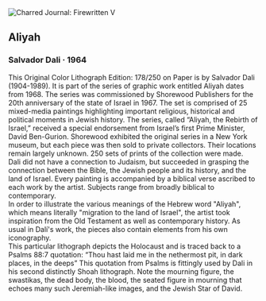 <div class="artwork-of-the-day">
  <div class="container">
    <div class="img-wrapper">
      <img
        src="https://uploads2.wikiart.org/00266/images/salvador-dali/salvador-dali-2.JPG!Large.JPG"
        alt="Charred Journal: Firewritten V" />
    </div>
    <div class="artwork-detail">
      <div class="artwork-origin"> 
        <h2 class="artwork-name">Aliyah</h2>
        <h3 class="artist">
          Salvador Dali
                    ·  1964
        </h3>
      </div>
      <p class="description">
        <span class="artwork-description-text ng-binding" ng-bind-html="viewModel.ArtworkOfTheDay.Description | unsafe">This Original Color Lithograph Edition: 178/250 on Paper is by Salvador Dali (1904-1989). It is part of the series of graphic work entitled Aliyah dates from 1968. The series was commissioned by Shorewood Publishers for the 20th anniversary of the state of Israel in 1967. The set is comprised of 25 mixed-media paintings highlighting important religious, historical and political moments in Jewish history. The series, called “Aliyah, the Rebirth of Israel,” received a special endorsement from Israel’s first Prime Minister, David Ben-Gurion. Shorewood exhibited the original series in a New York museum, but each piece was then sold to private collectors. Their locations remain largely unknown. 250 sets of prints of the collection were made.<br>Dali did not have a connection to Judaism, but succeeded in grasping the connection between the Bible, the Jewish people and its history, and the land of Israel. Every painting is accompanied by a biblical verse ascribed to each work by the artist. Subjects range from broadly biblical to contemporary.<br>In order to illustrate the various meanings of the Hebrew word "Aliyah", which means literally "migration to the land of Israel", the artist took inspiration from the Old Testament as well as contemporary history. As usual in Dalí's work, the pieces also contain elements from his own iconography.<br>This particular lithograph depicts the Holocaust and is traced back to a Psalms 88:7 quotation: “Thou hast laid me in the nethermost pit, in dark places, in the deeps” This quotation from Psalms is fittingly used by Dali in his second distinctly Shoah lithograph. Note the mourning figure, the swastikas, the dead body, the blood, the seated figure in mourning that echoes many such Jeremiah-like images, and the Jewish Star of David.</span>
                        <div class="text-shadow-container" ng-show="showShadow" style=""></div>
      </p>
    </div>
  </div>

</div>
